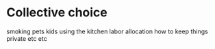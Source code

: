 # Collective choice

smoking
pets
kids
using the kitchen
labor allocation
how to keep things private
etc
etc
